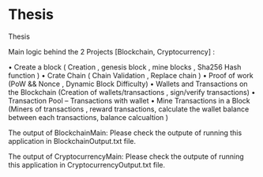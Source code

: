 # Thesis
Thesis 

Main logic behind the 2 Projects [Blockchain, Cryptocurrency] :

•	Create a block ( Creation , genesis block , mine blocks , Sha256 Hash function )
•	Crate Chain ( Chain Validation , Replace chain )
•	Proof of work (PoW && Nonce , Dynamic Block Difficulty) 
•	Wallets and Transactions on the Blockchain (Creation of wallets/transactions , sign/verify transactions)
•	Transaction Pool – Transactions with wallet 
•	Mine Transactions in a Block (Miners of transactions , reward transactions, calculate the wallet balance between each transactions, balance calcualtion )


The output of BlockchainMain: Please check the outpute of running this application in BlockchainOutput.txt file.

The output of CryptocurrencyMain: Please check the outpute of running this application in CryptocurrencyOutput.txt file.
